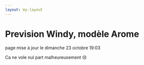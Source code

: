 ```yaml
---
layout: my-layout
---
```



# Prevision Windy, modèle Arome
page mise à jour le dimanche 23 octobre 19:03


Ca ne vole nul part malheureusement 😢


